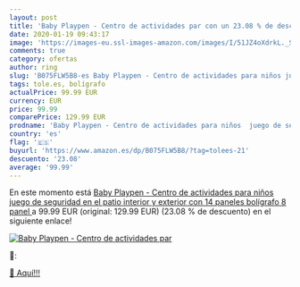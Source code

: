 ```yaml
---
layout: post
title: 'Baby Playpen - Centro de actividades par con un 23.08 % de descuento'
date: 2020-01-19 09:43:17
image: 'https://images-eu.ssl-images-amazon.com/images/I/51JZ4oXdrkL._SL200_.jpg'
comments: true
category: ofertas
author: ring
slug: 'B075FLW5B8-es Baby Playpen - Centro de actividades para niños juego de...'
tags: tole.es, bolígrafo
actualPrice: 99.99 EUR
currency: EUR
price: 99.99
comparePrice: 129.99 EUR
prodname: 'Baby Playpen - Centro de actividades para niños  juego de seguridad en el patio  interior y exterior  con 14 paneles  bolígrafo  8 panel '
country: 'es'
flag: '🇪🇸'
buyurl: 'https://www.amazon.es/dp/B075FLW5B8/?tag=tolees-21'
descuento: '23.08'
average: '99.99'
---
```


En este momento está [Baby Playpen - Centro de actividades para niños  juego de seguridad en el patio  interior y exterior  con 14 paneles  bolígrafo  8 panel ](https://www.amazon.es/dp/B075FLW5B8/?tag=tolees-21) a 99.99 EUR (original: 129.99 EUR) (23.08 %  de descuento) en el siguiente enlace!

[![Baby Playpen - Centro de actividades par](https://images-eu.ssl-images-amazon.com/images/I/51JZ4oXdrkL._SL200_.jpg)](https://www.amazon.es/dp/B075FLW5B8/?tag=tolees-21)

🔎:


[🛒 Aquí!!!](https://www.amazon.es/dp/B075FLW5B8/?tag=tolees-21)
